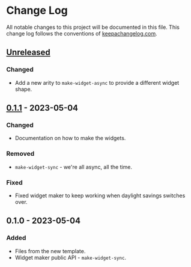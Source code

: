 # Change Log
All notable changes to this project will be documented in this file. This change log follows the conventions of [keepachangelog.com](http://keepachangelog.com/).

## [Unreleased]
### Changed
- Add a new arity to `make-widget-async` to provide a different widget shape.

## [0.1.1] - 2023-05-04
### Changed
- Documentation on how to make the widgets.

### Removed
- `make-widget-sync` - we're all async, all the time.

### Fixed
- Fixed widget maker to keep working when daylight savings switches over.

## 0.1.0 - 2023-05-04
### Added
- Files from the new template.
- Widget maker public API - `make-widget-sync`.

[Unreleased]: https://sourcehost.site/your-name/first/compare/0.1.1...HEAD
[0.1.1]: https://sourcehost.site/your-name/first/compare/0.1.0...0.1.1
